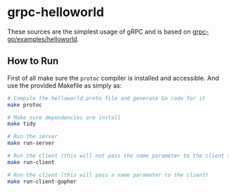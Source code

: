 # grpc-helloworld

These sources are the simplest usage of gRPC and is based on [grpc-go/examples/helloworld](https://github.com/grpc/grpc-go/tree/master/examples/helloworld).

## How to Run

First of all make sure the `protoc` compiler is installed and accessible. And use the provided Makefile as simply as:

```bash
# Compile the helloworld.proto file and generate Go code for it
make protoc

# Make sure dependencies are install
make tidy

# Run the server
make run-server

# Run the client (this will not pass the name parameter to the client so defaultName will be used)
make run-client

# Run the client (this will pass a name parameter to the client)
make run-client-gopher
```

